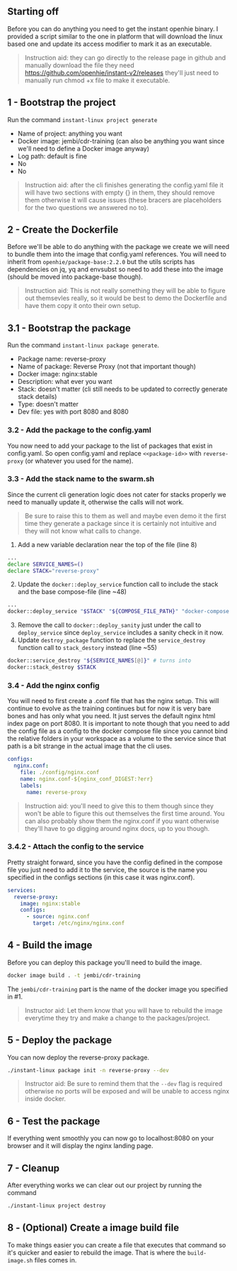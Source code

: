 ## Starting off
Before you can do anything you need to get the instant openhie binary. I provided a script similar to the one in platform that will download the linux based one and update its access modifier to mark it as an executable.

> Instruction aid: they can go directly to the release page in github and manually download the file they need https://github.com/openhie/instant-v2/releases they'll just need to manually run chmod +x file to make it executable.


## 1 - Bootstrap the project
Run the command `instant-linux project generate`
- Name of project: anything you want
- Docker image: jembi/cdr-training (can also be anything you want since we'll need to define a Docker image anyway)
- Log path: default is fine
- No
- No
> Instruction aid: after the cli finishes generating the config.yaml file it will have two sections with empty {} in them, they should remove them otherwise it will cause issues (these bracers are placeholders for the two questions we answered no to).

## 2 - Create the Dockerfile
Before we'll be able to do anything with the package we create we will need to bundle them into the image that config.yaml references. You will need to inherit from `openhie/package-base:2.2.0` but the utils scripts has dependencies on jq, yq and envsubst so need to add these into the image (should be moved into package-base though).
> Instruction aid: This is not really something they will be able to figure out themsevles really, so it would be best to demo the Dockerfile and have them copy it onto their own setup.

## 3.1 - Bootstrap the package
Run the command `instant-linux package generate`.
- Package name: reverse-proxy
- Name of package: Reverse Proxy (not that important though)
- Docker image: nginx:stable
- Description: what ever you want
- Stack: doesn't matter (cli still needs to be updated to correctly generate stack details)
- Type: doesn't matter
- Dev file: yes with port 8080 and 8080

### 3.2 - Add the package to the config.yaml
You now need to add your package to the list of packages that exist in config.yaml. So open config.yaml and replace `<<package-id>>` with `reverse-proxy` (or whatever you used for the name).

### 3.3 - Add the stack name to the swarm.sh
Since the current cli generation logic does not cater for stacks properly we need to manually update it, otherwise the calls will not work.

> Be sure to raise this to them as well and maybe even demo it the first time they generate a package since it is certainly not intuitive and they will not know what calls to change.

1. Add a new variable declaration near the top of the file (line 8)
```sh
...
declare SERVICE_NAMES=()
declare STACK="reverse-proxy" 
```
2. Update the `docker::deploy_service` function call to include the stack and the base compose-file (line ~48)
```sh
...
docker::deploy_service "$STACK" "${COMPOSE_FILE_PATH}" "docker-compose.yml" "$package_dev_compose_filename"
```
3. Remove the call to `docker::deploy_sanity` just under the call to `deploy_service` since `deploy_service` includes a sanity check in it now.
4. Update `destroy_package` function to replace the `service_destroy` function call to `stack_destory` instead (line ~55)
```sh
docker::service_destroy "${SERVICE_NAMES[@]}" # turns into
docker::stack_destroy $STACK
```

### 3.4 - Add the nginx config
You will need to first create a .conf file that has the nginx setup. This will continue to evolve as the training continues but for now it is very bare bones and has only what you need. It just serves the default nginx html index page on port 8080. It is important to note though that you need to add the config file as a config to the docker compose file since you cannot bind the relative folders in your workspace as a volume to the service since that path is a bit strange in the actual image that the cli uses.
```yaml
configs:
  nginx.conf:
    file: ./config/nginx.conf
    name: nginx.conf-${nginx_conf_DIGEST:?err}
    labels: 
      name: reverse-proxy
```
> Instruction aid: you'll need to give this to them though since they won't be able to figure this out themselves the first time around. You can also probably show them the nginx.conf if you want otherwise they'll have to go digging around nginx docs, up to you though.

### 3.4.2 - Attach the config to the service 
Pretty straight forward, since you have the config defined in the compose file you just need to add it to the service, the source is the name you specified in the configs sections (in this case it was nginx.conf).
```yaml
services:
  reverse-proxy:
    image: nginx:stable
    configs:
      - source: nginx.conf
        target: /etc/nginx/nginx.conf
```

## 4 - Build the image
Before you can deploy this package you'll need to build the image.
```sh
docker image build . -t jembi/cdr-training
```
The `jembi/cdr-training` part is the name of the docker image you specified in #1.
> Instructor aid: Let them know that you will have to rebuild the image everytime they try and make a change to the packages/project.

## 5 - Deploy the package
You can now deploy the reverse-proxy package.
```sh
./instant-linux package init -n reverse-proxy --dev
```
> Instructor aid: Be sure to remind them that the `--dev` flag is required otherwise no ports will be exposed and will be unable to access nginx inside docker.

## 6 - Test the package
If everything went smoothly you can now go to localhost:8080 on your browser and it will display the nginx landing page.

## 7 - Cleanup
After everything works we can clear out our project by running the command
```sh
./instant-linux project destroy
```

## 8 - (Optional) Create a image build file
To make things easier you can create a file that executes that command so it's quicker and easier to rebuild the image. That is where the `build-image.sh` files comes in.
